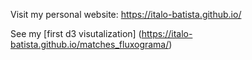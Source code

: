 
Visit my personal website: https://italo-batista.github.io/

See my [first d3 visutalization] (https://italo-batista.github.io/matches_fluxograma/)


